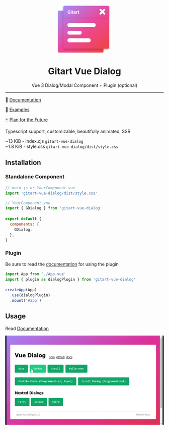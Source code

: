 <p align="center"><img src="./src/assets/gitart-dialog-logo.svg" width="170" alt="Gitart Vue Dialog logo"></p>

<h1 align="center">Gitart Vue Dialog</h1>

<p align="center">Vue 3 Dialog/Modal Component + Plugin (optional)</p>

---

📘 [Documentation](https://gitart-vue-dialog.gitart.org/)

🤯 [Examples](https://examples.gitart-vue-dialog.gitart.org/)

🃏 [Plan for the Future](https://trello.com/b/CYcpbq4F/gitart-oss/)

Typescript support, customizable, beautifully animated, SSR

~13 KiB - index.cjs `gitart-vue-dialog` <br/> 
~1.8 KiB - style.css `gitart-vue-dialog/dist/style.css` <br/> 


## Installation

### Standalone Component

```js
// main.js or YourComponent.vue
import 'gitart-vue-dialog/dist/style.css'
```

```js
// YourComponent.vue
import { GDialog } from 'gitart-vue-dialog'

export default {
  components: {
    GDialog,
  },
}
```

### Plugin

Be sure to read the [documentation](http://gitart-vue-dialog.gitart.org/) for using the plugin

```js
import App from './App.vue'
import { plugin as dialogPlugin } from 'gitart-vue-dialog'

createApp(App)
  .use(dialogPlugin)
  .mount('#app')
```



## Usage

Read [Documentation](http://gitart-vue-dialog.gitart.org/)

<img src="./src/assets/example-video.gif" width="690" alt="Example Video">
